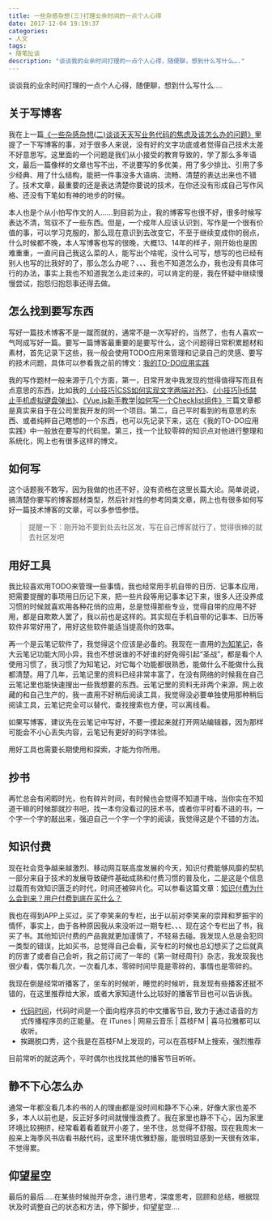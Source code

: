 ```yaml
---
title: 一些杂感杂想(三)打理业余时间的一点个人心得
date: 2017-12-04 19:19:37
categories:
- 人文
tags:
- 随笔扯谈
description: "谈谈我的业余时间打理的一点个人心得，随便聊，想到什么写什么…."
---
```


谈谈我的业余时间打理的一点个人心得，随便聊，想到什么写什么….

## 关于写博客

我在上一篇[《一些杂感杂想(二)谈谈天天写业务代码的焦虑及该怎么办的问题》](https://dunizb.com/2017/12/01/%E4%B8%80%E4%BA%9B%E6%9D%82%E6%84%9F%E6%9D%82%E6%83%B3/)里提了一下写博客的事，对于很多人来说，没有好的文字功底或者觉得自己技术太差不好意思写。这里面的一个问题是我们从小接受的教育导致的，学了那么多年语文，最后一篇像样的文章也写不出，不说要写的多优美，用了多少排比、引用了多少经典、用了什么结构，能把一件事没多大语病、流畅、清楚的表达出来也不错了。技术文章，最重要的还是表达清楚你要说的技术，在你还没有形成自己写作风格、还没有下笔如有神的地步的时候。
<!-- more -->
本人也是个从小怕写作文的人......到目前为止，我的博客写也很不好，很多时候写表达不清，驾驭不了一些东西。但是，一个成年人应该认识到，写作是一个很有价值的事，可以学习克服的，那么现在意识到去改变它，不至于继续变成你的弱点，什么时候都不晚，本人写博客也写的很晚，大概13、14年的样子，刚开始也是困难重重，一直问自己我这么菜的人，能写出个啥呢，没什么可写，想写的也已经有别人也写的比我好的了，那么怎么办呢？、、、我也不知道怎么办，我也没有具体可行的办法，事实上我也不知道我怎么走过来的，可以肯定的是，我在怀疑中继续慢慢尝试，抱怨归抱怨事还得去做。

## 怎么找到要写东西
写好一篇技术博客不是一蹴而就的，通常不是一次写好的，当然了，也有人喜欢一气呵成写好一篇。要写一篇博客最重要的是要写什么，这个问题得日常积累题材和素材，首先记录下这些，我一般会使用TODO应用来管理和记录自己的灵感、要写的技术问题，具体可以参看我之前的博文：[我的TO-DO应用实践](https://dunizb.com/2017/09/02/My-TO-DO-application-practice/)

我的写作题材一般来源于几个方面，第一，日常开发中我发现的觉得值得写而且有点意思的东西，比如我的[《小技巧|CSS如何实现文字两端对齐》](https://dunizb.com/2017/09/17/text-align-justify/)、[《小技巧|H5禁止手机虚拟键盘弹出》](https://dunizb.com/2017/09/24/disable-the-phone-virtual-keyboard-up/)、[《Vue.js新手教学|如何写一个Checklist组件》](https://dunizb.com/2017/11/18/Vue-checklist-components/)三篇文章都是真实来自于在公司里我开发的同一个项目。第二，自己平时看到的有意思的东西、或者纯粹自己瞎想的一个东西，也可以先记录下来，这在《我的TO-DO应用实践》中一般放在要写的代码里。第三，找一个比较零碎的知识点对他进行整理和系统化，网上也有很多这样的博文。

## 如何写

这个话题我不敢写，因为我做的也还不好，没有资格在这里长篇大论。简单说说，搞清楚你要写的博客题材类型，然后针对性的参考同类文章，网上也有很多如何写好一篇技术博客的文章，可以多参悟参悟。

> 提醒一下：刚开始不要到处去社区发，写在自己博客就行了，觉得很棒的就去社区发吧

## 用好工具
我比较喜欢用TODO来管理一些事情，我也经常用手机自带的日历、记事本应用，把需要提醒的事项用日历记下来，把一些片段等用记事本记下来，很多人还没养成习惯的时候就喜欢用各种花俏的应用，总是觉得那些专业，觉得自带的应用不好用，都是自欺欺人罢了，我以前也是这样的。其实现在手机自带的记事本、日历等软件非常好用了，用好这些软件能适当提高你的效率。

再一个是云笔记软件了，我觉得这个应该是必备的。我现在一直用的[为知笔记](//www.wiz.cn/)，各大云笔记功能大同小异，我也不想说谁的不好谁的好免得引起“圣战”，都是看个人使用习惯了，我习惯了为知笔记，对它每个功能都很熟悉，能做什么不能做什么我都清楚。用了几年，云笔记里的资料已经非常丰富了，在没有网络的时候我在自己云笔记里也能快速搜出一些我想要的东西。云笔记里的资料无非两个来源，网上收藏的和自己生产的，我一直用不好稍后阅读工具，我觉得没必要单独使用那种稍后阅读工具，云笔记完全可以替代，查找搜索也方便，可以离线看。

如果写博客，建议先在云笔记中写好，不要一摸起来就打开网站编辑器，因为那样可能会不小心丢失内容，云笔记有更好的码字体验。

用好工具也需要长期使用和探索，才能为你所用。

## 抄书

再忙总会有闲暇时光，也有碎片时间，有时候也会觉得不知道干啥，当你实在不知道干嘛的时候那就抄书吧，找一本你没看过的技术书，或者你平时看不进的书，一个字一个字的敲出来，强迫自己一个字一个字的阅读，我觉得这是个不错的方法。

## 知识付费

现在社会竞争越来越激烈、移动网互联高度发展的今天，知识付费能够风靡的契机一部分来自于技术的发展导致硬件基础成熟和付费习惯的普及化，二是这是个信息过载而有效知识匮乏的时代，时间还被碎片化。可以参看这篇文章：[知识付费为什么会到来？用户付费到底在买什么？](//www.sohu.com/a/200691646_152615)

我也在得到APP上买过，买了李笑来的专栏，出于以前对李笑来的崇拜和罗振宇的情怀，事实上，由于各种原因我从来没听过一期专栏、、、现在这个专栏出了书，我买了书。其他知识付费的产品我就更加谨慎了，不轻易去碰。我发现人总是会犯同一类型的错误，比如买书，总觉得自己会看，买专栏的时候也总幻想买了之后就真的厉害了或者自己会听，我之前订阅了一年的《第一财经周刊》杂志，我发现我也很少看，偶尔看几次，一次看几本，零碎时间毕竟是零碎的，事情也是零碎的。

我现在倒是经常听播客了，坐车的时候听，睡觉的时候听，我发现有些播客还挺不错的，在这里推荐给大家，或者大家知道什么比较好的播客节目也可以告诉我。
- [代码时间](http://codetimecn.com/)，代码时间是一个面向程序员的中文播客节目, 致力于通过语音的方式传播程序员的正能量。 在 iTunes | 网易云音乐 | 荔枝FM | 喜马拉雅都可以收听。
- 挨踢脱口秀，这个我是在荔枝FM上发现的，可以在荔枝FM上搜索，强烈推荐

目前常听的就这两个，平时偶尔也找找其他的播客节目听听。

## 静不下心怎么办

通常一年都没看几本的书的人的理由都是没时间和静不下心来，好像大家也差不多，本人以前也是，反正好多时间就慢慢浪费了。我在家里也静不下心，因为家里环境比较拥挤，经常看着看着就开小差了，坐不住，总觉得不舒服。现在我周末一般来上海季风书店看书敲代码，这里环境优雅舒服，能很明显感到一天很有效率，不觉得累。

## 仰望星空

最后的最后.....在某些时候抛开杂念，进行思考，深度思考，回顾和总结，根据现状及时调整自己的状态和方法，停下脚步，仰望星空....